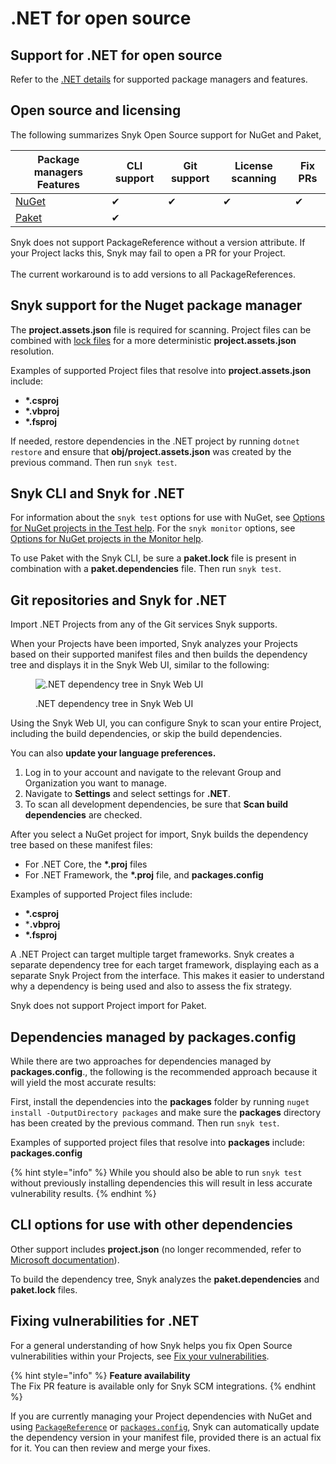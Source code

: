 # .NET for open source

## **Support for** .NET **for open source**

Refer to the [.NET details](./) for supported package managers and features.

## Open source and licensing

The following summarizes Snyk Open Source support for NuGet and Paket,

| Package managers Features                              | CLI support | Git support | License scanning | Fix PRs |
| ------------------------------------------------------ | ----------- | ----------- | ---------------- | ------- |
| [NuGet](https://www.nuget.org)                         | ✔︎          | ✔︎          | ✔︎               | ✔︎      |
| [Paket](https://fsprojects.github.io/Paket/index.html) | ✔︎          |             |                  |         |

Snyk does not support PackageReference without a version attribute. If your Project lacks this, Snyk may fail to open a PR for your Project.\
\
The current workaround is to add versions to all PackageReferences.

## Snyk support for the Nuget package manager

The **project.assets.json** file is required for scanning. Project files can be combined with [lock files](https://docs.microsoft.com/en-us/nuget/consume-packages/package-references-in-project-files#locking-dependencies) for a more deterministic **project.assets.json** resolution.

Examples of supported Project files that resolve into **project.assets.json** include:

* **\*.csproj**
* **\*.vbproj**
* **\*.fsproj**

If needed, restore dependencies in the .NET project by running `dotnet restore` and ensure that **obj/project.assets.json** was created by the previous command. Then run `snyk test`.

## Snyk CLI and Snyk for .NET

For information about the `snyk test` options for use with NuGet, see [Options for NuGet projects in the Test help](../../snyk-cli/commands/test.md#options-for-nuget-projects). For the `snyk monitor` options, see [Options for NuGet projects in the Monitor help](../../snyk-cli/commands/monitor.md#options-for-nuget-projects).

To use Paket with the Snyk CLI, be sure a **paket.lock** file is present in combination with a **paket.dependencies** file. Then run `snyk test`.

## Git repositories and Snyk for .NET

Import .NET Projects from any of the Git services Snyk supports.

When your Projects have been imported, Snyk analyzes your Projects based on their supported manifest files and then builds the dependency tree and displays it in the Snyk Web UI, similar to the following:

<figure><img src="../../.gitbook/assets/dotNet Project.png" alt=".NET dependency tree in Snyk Web UI"><figcaption><p>.NET dependency tree in Snyk Web UI</p></figcaption></figure>

Using the Snyk Web UI, you can configure Snyk to scan your entire Project, including the build dependencies, or skip the build dependencies.

You can also **update your language preferences.**

1. Log in to your account and navigate to the relevant Group and Organization you want to manage.
2. Navigate to **Settings** and select settings for **.NET**.
3. To scan all development dependencies, be sure that **Scan build dependencies** are checked.

After you select a NuGet project for import, Snyk builds the dependency tree based on these manifest files:

* For .NET Core, the **\*.proj** files
* For .NET Framework, the **\*.proj** file, and **packages.config**

Examples of supported Project files include:

* **\*.csproj**
* \***.vbproj**
* **\*.fsproj**

A .NET Project can target multiple target frameworks. Snyk creates a separate dependency tree for each target framework, displaying each as a separate Snyk Project from the interface. This makes it easier to understand why a dependency is being used and also to assess the fix strategy.

Snyk does not support Project import for Paket.

## Dependencies managed by packages.config

While there are two approaches for dependencies managed by **packages.config**., the following is the recommended approach because it will yield the most accurate results:

First, install the dependencies into the **packages** folder by running `nuget install -OutputDirectory packages` and make sure the **packages** directory has been created by the previous command. Then run `snyk test`.

Examples of supported project files that resolve into **packages** include: **packages.config**

{% hint style="info" %}
While you should also be able to run `snyk test` without previously installing dependencies this will result in less accurate vulnerability results.
{% endhint %}

## **CLI options for use with** other dependencies

Other support includes **project.json** (no longer recommended, refer to [Microsoft documentation](https://docs.microsoft.com/en-us/nuget/archive/project-json)).

To build the dependency tree, Snyk analyzes the **paket.dependencies** and **paket.lock** files.

## Fixing vulnerabilities for .NET

For a general understanding of how Snyk helps you fix Open Source vulnerabilities within your Projects, see [Fix your vulnerabilities](../../scan-with-snyk/snyk-open-source/manage-vulnerabilities/fix-your-vulnerabilities.md).

{% hint style="info" %}
**Feature availability**\
The Fix PR feature is available only for Snyk SCM integrations.
{% endhint %}

If you are currently managing your Project dependencies with NuGet and using [`PackageReference`](https://docs.microsoft.com/en-us/nuget/consume-packages/package-references-in-project-files) or [`packages.config`](https://docs.microsoft.com/en-us/nuget/reference/packages-config), Snyk can automatically update the dependency version in your manifest file, provided there is an actual fix for it. You can then review and merge your fixes.

